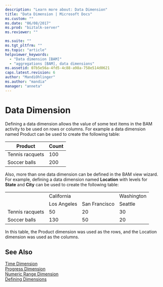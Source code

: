 ```yaml
---
description: "Learn more about: Data Dimension"
title: "Data Dimension | Microsoft Docs"
ms.custom: ""
ms.date: "06/08/2017"
ms.prod: "biztalk-server"
ms.reviewer: ""

ms.suite: ""
ms.tgt_pltfrm: ""
ms.topic: "article"
helpviewer_keywords: 
  - "Data dimension [BAM]"
  - "aggregations [BAM], data dimensions"
ms.assetid: 07b5e56a-4fd5-4c88-a98a-758e514d0621
caps.latest.revision: 6
author: "MandiOhlinger"
ms.author: "mandia"
manager: "anneta"
---
```

# Data Dimension
Defining a data dimension allows the value of some text items in the BAM activity to be used on rows or columns. For example a data dimension named Product can be used to create the following table:  
  
|Product|Count|  
|-------------|-----------|  
|Tennis racquets|100|  
|Soccer balls|200|  
  
 Also, more than one data dimension can be defined in the BAM view wizard. For example, defining a data dimension named **Location** with levels for **State** and **City** can be used to create the following table:  
  
|||||  
|-|-|-|-|  
||California||Washington|  
||Los Angeles|San Francisco|Seattle|  
|Tennis racquets|50|20|30|  
|Soccer balls|130|50|20|  
  
 In this table, the Product dimension was used as the rows, and the Location dimension was used as the columns.  
  
## See Also  
 [Time Dimension](../core/time-dimension.md)   
 [Progress Dimension](../core/progress-dimension.md)   
 [Numeric Range Dimension](../core/numeric-range-dimension.md)   
 [Defining Dimensions](../core/defining-dimensions.md)
